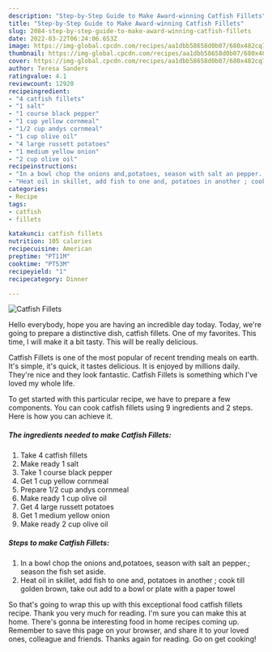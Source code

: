 ```yaml
---
description: "Step-by-Step Guide to Make Award-winning Catfish Fillets"
title: "Step-by-Step Guide to Make Award-winning Catfish Fillets"
slug: 2084-step-by-step-guide-to-make-award-winning-catfish-fillets
date: 2022-03-22T06:24:06.653Z
image: https://img-global.cpcdn.com/recipes/aa1dbb58658d0b07/680x482cq70/catfish-fillets-recipe-main-photo.jpg
thumbnail: https://img-global.cpcdn.com/recipes/aa1dbb58658d0b07/680x482cq70/catfish-fillets-recipe-main-photo.jpg
cover: https://img-global.cpcdn.com/recipes/aa1dbb58658d0b07/680x482cq70/catfish-fillets-recipe-main-photo.jpg
author: Teresa Sanders
ratingvalue: 4.1
reviewcount: 12920
recipeingredient:
- "4 catfish fillets"
- "1 salt"
- "1 course black pepper"
- "1 cup yellow cornmeal"
- "1/2 cup andys cornmeal"
- "1 cup olive oil"
- "4 large russett potatoes"
- "1 medium yellow onion"
- "2 cup olive oil"
recipeinstructions:
- "In a bowl chop the onions and,potatoes, season with salt an pepper.; season the fish set aside."
- "Heat oil in skillet, add fish to one and, potatoes in another ; cook till golden brown, take out add to a bowl or plate with a paper towel"
categories:
- Recipe
tags:
- catfish
- fillets

katakunci: catfish fillets 
nutrition: 105 calories
recipecuisine: American
preptime: "PT11M"
cooktime: "PT53M"
recipeyield: "1"
recipecategory: Dinner

---
```



![Catfish Fillets](https://img-global.cpcdn.com/recipes/aa1dbb58658d0b07/680x482cq70/catfish-fillets-recipe-main-photo.jpg)

Hello everybody, hope you are having an incredible day today. Today, we're going to prepare a distinctive dish, catfish fillets. One of my favorites. This time, I will make it a bit tasty. This will be really delicious.



Catfish Fillets is one of the most popular of recent trending meals on earth. It's simple, it's quick, it tastes delicious. It is enjoyed by millions daily. They're nice and they look fantastic. Catfish Fillets is something which I've loved my whole life.


To get started with this particular recipe, we have to prepare a few components. You can cook catfish fillets using 9 ingredients and 2 steps. Here is how you can achieve it.

<!--inarticleads1-->

##### The ingredients needed to make Catfish Fillets:

1. Take 4 catfish fillets
1. Make ready 1 salt
1. Take 1 course black pepper
1. Get 1 cup yellow cornmeal
1. Prepare 1/2 cup andys cornmeal
1. Make ready 1 cup olive oil
1. Get 4 large russett potatoes
1. Get 1 medium yellow onion
1. Make ready 2 cup olive oil




<!--inarticleads2-->

##### Steps to make Catfish Fillets:

1. In a bowl chop the onions and,potatoes, season with salt an pepper.; season the fish set aside.
1. Heat oil in skillet, add fish to one and, potatoes in another ; cook till golden brown, take out add to a bowl or plate with a paper towel




So that's going to wrap this up with this exceptional food catfish fillets recipe. Thank you very much for reading. I'm sure you can make this at home. There's gonna be interesting food in home recipes coming up. Remember to save this page on your browser, and share it to your loved ones, colleague and friends. Thanks again for reading. Go on get cooking!

